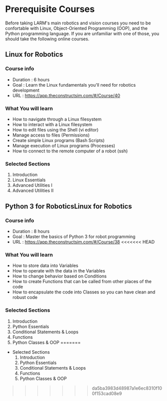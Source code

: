 # Prerequisite Courses

Before taking LARM's main robotics and vision courses you need to be confortable with Linux, Object-Oriented Programming (OOP), and the Python programming language. If you are unfamiliar with one of those, you should take the following online courses.

## Linux for Robotics
### Course info
- Duration : 6 hours 
- Goal : Learn the Linux fundamentals you'll need for robotics development
- URL : https://app.theconstructsim.com/#/Course/40

### What You will learn
- How to navigate through a Linux filesystem
- How to interact with a Linux filesystem
- How to edit files using the Shell (vi editor)
- Manage access to files (Permissions)
- Create simple Linux programs (Bash Scripts)
- Manage execution of Linux programs (Processes)
- How to connect to the remote computer of a robot (ssh)
  
### Selected Sections
1. Introduction
2. Linux Essentials
3. Advanced Utilities I
4. Advanced Utilities II

## Python 3 for RoboticsLinux for Robotics
### Course info
- Duration : 8 hours 
- Goal : Master the basics of Python 3 for robot programming
- URL : https://app.theconstructsim.com/#/Course/38
<<<<<<< HEAD

### What You will learn
- How to store data into Variables
- How to operate with the data in the Variables
- How to change behavior based on Conditions
- How to create Functions that can be called from other places of the code
- How to encapsulate the code into Classes so you can have clean and robust code
  
### Selected Sections
1. Introduction
2. Python Essentials
3. Conditional Statements & Loops
4. Functions
5. Python Classes & OOP
=======
- Selected Sections
  1. Introduction
  2. Python Essentials
  3. Conditional Statements & Loops
  4. Functions
  5. Python Classes & OOP
>>>>>>> da5ba3983d48987a1e6ec8310f100f153cad08e9
